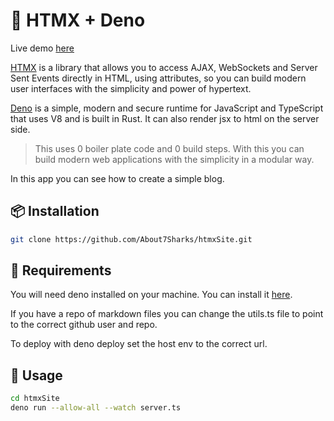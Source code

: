 # 🚀 HTMX + Deno 
Live demo [here](https://htmxexample.deno.dev/)

[HTMX](https://htmx.org) is a library that allows you to access AJAX, WebSockets and Server Sent Events directly in HTML, using attributes, so you can build modern user interfaces with the simplicity and power of hypertext.

[Deno](https://deno.land) is a simple, modern and secure runtime for JavaScript and TypeScript that uses V8 and is built in Rust. It can also render jsx to html on the server side. 

> This uses 0 boiler plate code and 0 build steps. With this you can build modern web applications with the simplicity in a modular way.

In this app you can see how to create a simple blog.

## 📦 Installation
```bash
git clone https://github.com/About7Sharks/htmxSite.git
```
## 📝 Requirements
You will need deno installed on your machine. You can install it [here](https://deno.land/#installation).

If you have a repo of markdown files you can change the utils.ts file to point to the correct github user and repo.

To deploy with deno deploy set the host env to the correct url.
## 📝 Usage
```bash
cd htmxSite
deno run --allow-all --watch server.ts
```


